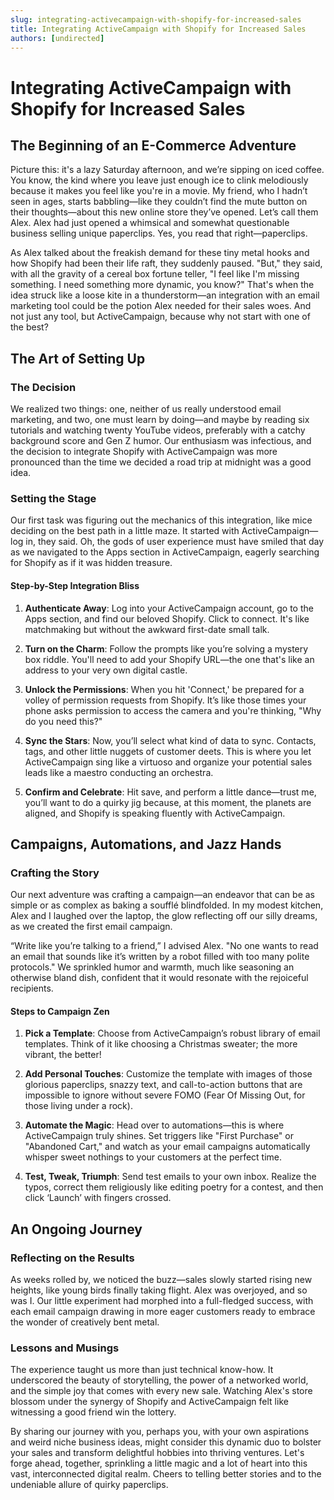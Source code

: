 ```yaml
---
slug: integrating-activecampaign-with-shopify-for-increased-sales
title: Integrating ActiveCampaign with Shopify for Increased Sales
authors: [undirected]
---
```



# Integrating ActiveCampaign with Shopify for Increased Sales

## The Beginning of an E-Commerce Adventure

Picture this: it's a lazy Saturday afternoon, and we’re sipping on iced coffee. You know, the kind where you leave just enough ice to clink melodiously because it makes you feel like you're in a movie. My friend, who I hadn’t seen in ages, starts babbling—like they couldn’t find the mute button on their thoughts—about this new online store they’ve opened. Let’s call them Alex. Alex had just opened a whimsical and somewhat questionable business selling unique paperclips. Yes, you read that right—paperclips.

As Alex talked about the freakish demand for these tiny metal hooks and how Shopify had been their life raft, they suddenly paused. "But," they said, with all the gravity of a cereal box fortune teller, "I feel like I'm missing something. I need something more dynamic, you know?" That's when the idea struck like a loose kite in a thunderstorm—an integration with an email marketing tool could be the potion Alex needed for their sales woes. And not just any tool, but ActiveCampaign, because why not start with one of the best?

## The Art of Setting Up

### The Decision

We realized two things: one, neither of us really understood email marketing, and two, one must learn by doing—and maybe by reading six tutorials and watching twenty YouTube videos, preferably with a catchy background score and Gen Z humor. Our enthusiasm was infectious, and the decision to integrate Shopify with ActiveCampaign was more pronounced than the time we decided a road trip at midnight was a good idea.

### Setting the Stage

Our first task was figuring out the mechanics of this integration, like mice deciding on the best path in a little maze. It started with ActiveCampaign—log in, they said. Oh, the gods of user experience must have smiled that day as we navigated to the Apps section in ActiveCampaign, eagerly searching for Shopify as if it was hidden treasure.

#### Step-by-Step Integration Bliss

1. **Authenticate Away**: Log into your ActiveCampaign account, go to the Apps section, and find our beloved Shopify. Click to connect. It's like matchmaking but without the awkward first-date small talk.
   
2. **Turn on the Charm**: Follow the prompts like you’re solving a mystery box riddle. You'll need to add your Shopify URL—the one that's like an address to your very own digital castle.

3. **Unlock the Permissions**: When you hit 'Connect,' be prepared for a volley of permission requests from Shopify. It’s like those times your phone asks permission to access the camera and you're thinking, "Why do you need this?"

4. **Sync the Stars**: Now, you’ll select what kind of data to sync. Contacts, tags, and other little nuggets of customer deets. This is where you let ActiveCampaign sing like a virtuoso and organize your potential sales leads like a maestro conducting an orchestra.

5. **Confirm and Celebrate**: Hit save, and perform a little dance—trust me, you’ll want to do a quirky jig because, at this moment, the planets are aligned, and Shopify is speaking fluently with ActiveCampaign.

## Campaigns, Automations, and Jazz Hands

### Crafting the Story

Our next adventure was crafting a campaign—an endeavor that can be as simple or as complex as baking a soufflé blindfolded. In my modest kitchen, Alex and I laughed over the laptop, the glow reflecting off our silly dreams, as we created the first email campaign. 

“Write like you’re talking to a friend,” I advised Alex. "No one wants to read an email that sounds like it’s written by a robot filled with too many polite protocols." We sprinkled humor and warmth, much like seasoning an otherwise bland dish, confident that it would resonate with the rejoiceful recipients.

#### Steps to Campaign Zen

1. **Pick a Template**: Choose from ActiveCampaign’s robust library of email templates. Think of it like choosing a Christmas sweater; the more vibrant, the better!

2. **Add Personal Touches**: Customize the template with images of those glorious paperclips, snazzy text, and call-to-action buttons that are impossible to ignore without severe FOMO (Fear Of Missing Out, for those living under a rock).

3. **Automate the Magic**: Head over to automations—this is where ActiveCampaign truly shines. Set triggers like "First Purchase" or "Abandoned Cart," and watch as your email campaigns automatically whisper sweet nothings to your customers at the perfect time.

4. **Test, Tweak, Triumph**: Send test emails to your own inbox. Realize the typos, correct them religiously like editing poetry for a contest, and then click ‘Launch’ with fingers crossed.

## An Ongoing Journey

### Reflecting on the Results

As weeks rolled by, we noticed the buzz—sales slowly started rising new heights, like young birds finally taking flight. Alex was overjoyed, and so was I. Our little experiment had morphed into a full-fledged success, with each email campaign drawing in more eager customers ready to embrace the wonder of creatively bent metal.

### Lessons and Musings

The experience taught us more than just technical know-how. It underscored the beauty of storytelling, the power of a networked world, and the simple joy that comes with every new sale. Watching Alex's store blossom under the synergy of Shopify and ActiveCampaign felt like witnessing a good friend win the lottery.

By sharing our journey with you, perhaps you, with your own aspirations and weird niche business ideas, might consider this dynamic duo to bolster your sales and transform delightful hobbies into thriving ventures. Let's forge ahead, together, sprinkling a little magic and a lot of heart into this vast, interconnected digital realm. Cheers to telling better stories and to the undeniable allure of quirky paperclips.